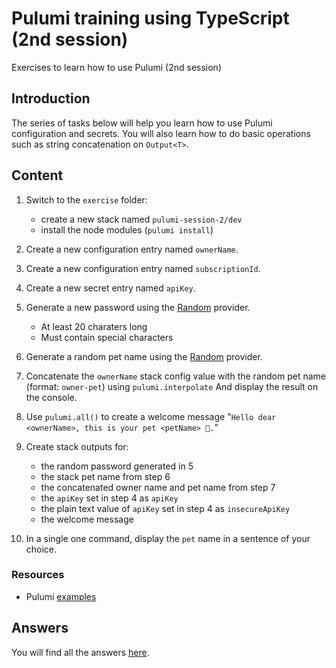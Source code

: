 # Pulumi training using TypeScript (2nd session)

Exercises to learn how to use Pulumi (2nd session)

## Introduction

The series of tasks below will help you learn how to use Pulumi configuration and secrets. You will also learn how to do basic operations such as string concatenation on `Output<T>`.

## Content

1. Switch to the `exercise` folder:
   - create a new stack named `pulumi-session-2/dev`
   - install the node modules (`pulumi install`)
2. Create a new configuration entry named `ownerName`.
3. Create a new configuration entry named `subscriptionId`.
4. Create a new secret entry named `apiKey`.
5. Generate a new password using the [Random](https://www.pulumi.com/registry/packages/random/) provider.
   - At least 20 charaters long
   - Must contain special characters
6. Generate a random pet name using the [Random](https://www.pulumi.com/registry/packages/random/) provider.
7. Concatenate the `ownerName` stack config value with the random pet name (format: `owner-pet`) using `pulumi.interpolate` And display the result on the console.
8. Use `pulumi.all()` to create a welcome message "`Hello dear <ownerName>, this is your pet <petName> 🐸.`"
9. Create stack outputs for:

   - the random password generated in 5
   - the stack pet name from step 6
   - the concatenated owner name and pet name from step 7
   - the `apiKey` set in step 4 as `apiKey`
   - the plain text value of `apiKey` set in step 4 as `insecureApiKey`
   - the welcome message

10. In a single one command, display the `pet` name in a sentence of your choice.

### Resources

- Pulumi [examples](https://github.com/pulumi/examples)

## Answers

You will find all the answers [here](answer/).
